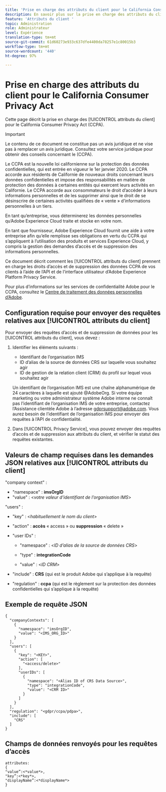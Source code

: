 ```yaml
---
title: 'Prise en charge des attributs du client pour le California Consumer Privacy Act '
description: En savoir plus sur la prise en charge des attributs du client pour la California Consumer Privacy Act
feature: 'Attributs du client '
topic: Administration
role: Administrateur
level: Expérience
translation-type: tm+mt
source-git-commit: 61d60273e933c637dfe4400da78257e1c80015b3
workflow-type: tm+mt
source-wordcount: '440'
ht-degree: 97%

---
```



# Prise en charge des attributs du client pour le California Consumer Privacy Act

Cette page décrit la prise en charge des [!UICONTROL attributs du client] pour le California Consumer Privacy Act (CCPA).

>[!IMPORTANT]
>
>Le contenu de ce document ne constitue pas un avis juridique et ne vise pas à remplacer un avis juridique. Consultez votre service juridique pour obtenir des conseils concernant le (CCPA).

Le CCPA est la nouvelle loi californienne sur la protection des données confidentielles, qui est entrée en vigueur le 1er janvier 2020. Le CCPA accorde aux résidents de Californie de nouveaux droits concernant leurs données confidentielles et impose des responsabilités en matière de protection des données à certaines entités qui exercent leurs activités en Californie. Le CCPA accorde aux consommateurs le droit d’accéder à leurs informations personnelles et de les supprimer ainsi que le droit de se désinscrire de certaines activités qualifiées de « vente » d’informations personnelles à un tiers.

En tant qu’entreprise, vous déterminerez les données personnelles qu’Adobe Experience Cloud traite et stocke en votre nom.

En tant que fournisseur, Adobe Experience Cloud fournit une aide à votre entreprise afin qu’elle remplisse ses obligations en vertu du CCPA qui s’appliquent à l’utilisation des produits et services Experience Cloud, y compris la gestion des demandes d’accès et de suppression des informations personnelles.

Ce document décrit comment les [!UICONTROL attributs du client] prennent en charge les droits d’accès et de suppression des données CCPA de vos clients à l’aide de l’API et de l’interface utilisateur d’Adobe Experience Platform Privacy Service.

Pour plus d’informations sur les services de confidentialité Adobe pour le CCPA, consultez le [Centre de traitement des données personnelles d’Adobe](https://www.adobe.com/privacy/ccpa.html).

## Configuration requise pour envoyer des requêtes relatives aux [!UICONTROL attributs du client]

Pour envoyer des requêtes d’accès et de suppression de données pour les [!UICONTROL attributs du client], vous devez :

1. Identifier les éléments suivants :

   * Identifiant de l’organisation IMS
   * ID d’alias de la source de données CRS sur laquelle vous souhaitez agir
   * ID de gestion de la relation client (CRM) du profil sur lequel vous souhaitez agir

   Un identifiant de l’organisation IMS est une chaîne alphanumérique de 24 caractères à laquelle est ajouté @AdobeOrg. Si votre équipe marketing ou votre administrateur système Adobe interne ne connaît pas l’identifiant de l’organisation IMS de votre entreprise, contactez l’Assistance clientèle Adobe à l’adresse gdprsupport@adobe.com. Vous aurez besoin de l’identifiant de l’organisation IMS pour envoyer des requêtes à l’API de confidentialité.

1. Dans [!UICONTROL Privacy Service], vous pouvez envoyer des requêtes d’accès et de suppression aux attributs du client, et vérifier le statut des requêtes existantes.

## Valeurs de champ requises dans les demandes JSON relatives aux [!UICONTROL attributs du client]

&quot;company context&quot; :

* &quot;namespace&quot; : **imsOrgID**
* &quot;value&quot; : &lt;*votre valeur d’identifiant de l’organisation IMS*>

&quot;users&quot; :

* &quot;key&quot; : &lt;*habituellement le nom du client*>

* &quot;action&quot; : **accès** « access » ou **suppression** « delete » 

* &quot;user IDs&quot; :

   * &quot;namespace&quot; : &lt;*ID d’alias de la source de données CRS*>

   * &quot;type&quot; : **integrationCode**

   * &quot;value&quot; : &lt;*ID CRM*>

* &quot;include&quot; : **CRS** (qui est le produit Adobe qui s’applique à la requête)

* &quot;regulation&quot; : **ccpa** (qui est le règlement sur la protection des données confidentielles qui s’applique à la requête)

## Exemple de requête JSON

```
{
  "companyContexts": [
    {
      "namespace": "imsOrgID",
      "value": "<IMS_ORG_ID>"
    }
  ],
  "users": [
    {
      "key": "<KEY>",
      "action": [
        "<access/delete>"
      ],
      "userIDs": [
        {
          "namespace": "<Alias ID of CRS Data Source>",
          "type": "integrationCode",
          "value": "<CRM ID>"
        }
      ]
    }
  ],
  "regulation": "<gdpr/ccpa/pdpa>",
  "include": [
    "CRS"
  ]
}
```

## Champs de données renvoyés pour les requêtes d’accès

```
attributes:
{
"value”:<*value*>,
"key”:<*key*>,
"displayName”:<*displayName*>
}
```
